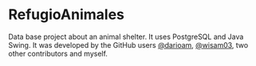 # RefugioAnimales
 Data base project about an animal shelter. It uses PostgreSQL and Java Swing.
 It was developed by the GitHub users [@darioam](https://github.com/darioam), [@wisam03](https://github.com/wisam03), two other contributors and myself.


